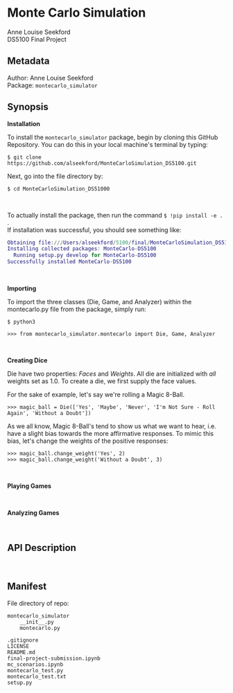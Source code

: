 # Monte Carlo Simulation
Anne Louise Seekford  
DS5100 Final Project


## Metadata  

Author: Anne Louise Seekford  
Package: 
```montecarlo_simulator```

## Synopsis  

**Installation**  

To install the ```montecarlo_simulator``` package, begin by cloning this GitHub Repository. You can do this in your local machine's terminal by typing:
```
$ git clone https://github.com/alseekford/MonteCarloSimulation_DS5100.git
``` 
Next, go into the file directory by:
```
$ cd MonteCarloSimulation_DS51000
```   
<br/>

To actually install the package, then run the command ```$ !pip install -e .``` .  
If installation was successful, you should see something like: 
```m
Obtaining file:///Users/alseekford/5100/final/MonteCarloSimulation_DS5100
Installing collected packages: MonteCarlo-DS5100
  Running setup.py develop for MonteCarlo-DS5100
Successfully installed MonteCarlo-DS5100
```
<br/>

**Importing**

To import the three classes (Die, Game, and Analyzer) within the montecarlo.py file from the package, simply run: 

```
$ python3

>>> from montecarlo_simulator.montecarlo import Die, Game, Analyzer 
```
<br/>

**Creating Dice**

Die have two properties: *Faces* and *Weights*. All die are initialized with *all* weights set as $1.0$. 
To create a die, we first supply the face values.  

For the sake of example, let's say we're rolling a Magic 8-Ball.
```
>>> magic_ball = Die(['Yes', 'Maybe', 'Never', 'I'm Not Sure - Roll Again', 'Without a Doubt'])
```

As we all know, Magic 8-Ball's tend to show us what we want to hear, i.e. have a slight bias towards the more affirmative responses.
To mimic this bias, let's change the weights of the positive responses:

```
>>> magic_ball.change_weight('Yes', 2)
>>> magic_ball.change_weight('Without a Doubt', 3)
```


<br/>

**Playing Games**


<br/>

**Analyzing Games**


<br/>

## API Description  


<br/>

## Manifest  
File directory of repo:
```
montecarlo_simulator
    __init__.py
    montecarlo.py

.gitignore
LICENSE
README.md
final-project-submission.ipynb
mc_scenarios.ipynb
montecarlo_test.py
montecarlo_test.txt
setup.py
```
